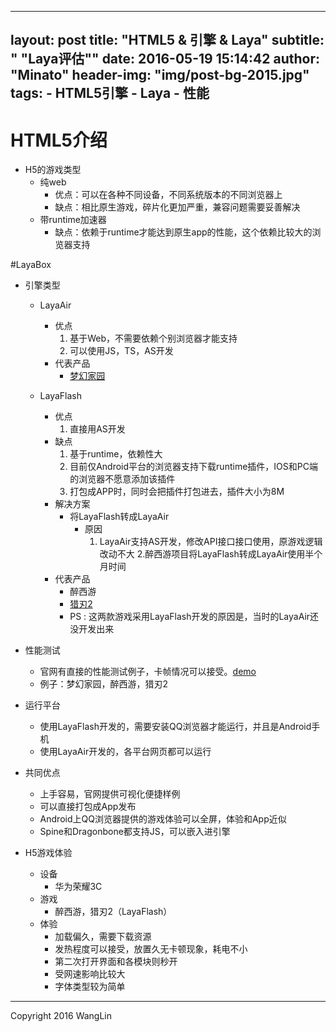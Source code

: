 ----
layout: post
title: "HTML5 & 引擎 & Laya"
subtitle: " \"Laya评估\""
date: 2016-05-19 15:14:42
author: "Minato"
header-img: "img/post-bg-2015.jpg"
tags:
    - HTML5引擎 
    - Laya
    - 性能
---

# HTML5介绍

* H5的游戏类型
    * 纯web
        + 优点：可以在各种不同设备，不同系统版本的不同浏览器上
        + 缺点：相比原生游戏，碎片化更加严重，兼容问题需要妥善解决
    * 带runtime加速器
        + 缺点：依赖于runtime才能达到原生app的性能，这个依赖比较大的浏览器支持
        
#LayaBox

* 引擎类型
    * LayaAir
        * 优点
            1. 基于Web，不需要依赖个别浏览器才能支持
            2. 可以使用JS，TS，AS开发
        * 代表产品
            * [梦幻家园][url1]
            
    * LayaFlash
        * 优点
            1. 直接用AS开发
        * 缺点
            1. 基于runtime，依赖性大
            2. 目前仅Android平台的浏览器支持下载runtime插件，IOS和PC端的浏览器不愿意添加该插件
            3. 打包成APP时，同时会把插件打包进去，插件大小为8M
        * 解决方案
            * 将LayaFlash转成LayaAir
                * 原因
                    1. LayaAir支持AS开发，修改API接口接口使用，原游戏逻辑改动不大
                    2.醉西游项目将LayaFlash转成LayaAir使用半个月时间
        * 代表产品
            * 醉西游
            * [猎刃2][url2]
            * PS : 这两款游戏采用LayaFlash开发的原因是，当时的LayaAir还没开发出来

* 性能测试
    * 官网有直接的性能测试例子，卡帧情况可以接受。[demo][url3] 
    * 例子：梦幻家园，醉西游，猎刃2
    
* 运行平台
    * 使用LayaFlash开发的，需要安装QQ浏览器才能运行，并且是Android手机
    * 使用LayaAir开发的，各平台网页都可以运行
    
* 共同优点
    - 上手容易，官网提供可视化便捷样例
    - 可以直接打包成App发布
    - Android上QQ浏览器提供的游戏体验可以全屏，体验和App近似
    - Spine和Dragonbone都支持JS，可以嵌入进引擎
    
* H5游戏体验
    * 设备
        - 华为荣耀3C
    * 游戏
        - 醉西游，猎刃2（LayaFlash）
    * 体验
        - 加载偏久，需要下载资源
        - 发热程度可以接受，放置久无卡顿现象，耗电不小
        - 第二次打开界面和各模块则秒开
        - 受网速影响比较大
        - 字体类型较为简单    
    
    
    
    

------

Copyright 2016 WangLin


[url1]:http://lmzy.layabox.com/
[url2]:http://lr.dawawa.com/game/share/lierenshare.html
[url3]:http://layaair.ldc.layabox.com/demo/#Sprite_DisplayImage
